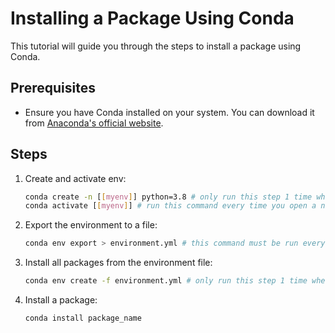 # Installing a Package Using Conda

This tutorial will guide you through the steps to install a package using Conda.

## Prerequisites

- Ensure you have Conda installed on your system. You can download it from [Anaconda's official website](https://www.anaconda.com/products/distribution).

## Steps

1. Create and activate env:
      ```bash
      conda create -n [[myenv]] python=3.8 # only run this step 1 time when you first clone the repo
      conda activate [[myenv]] # run this command every time you open a new terminal
      ```
2. Export the environment to a file:
      ```bash
      conda env export > environment.yml # this command must be run every time you install a new package
      ```
3. Install all packages from the environment file:
      ```bash
      conda env create -f environment.yml # only run this step 1 time when you first clone the repo
      ```
4. Install a package:
      ```bash
      conda install package_name
      ```